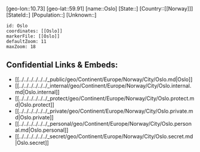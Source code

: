 ﻿---
location: [59.91,10.73]
mapzoom: [7,12] 
mapmarker: city 
type: City
tags:
- geo/City


SpocWebEntityId: 33159
isDeleted: false
confidential: public

---
[geo-lon::10.73]
[geo-lat::59.91]
[name::Oslo]
[State::]
[Country::[[Norway]]]
[StateId::]
[Population::]
[Unknown::]


```leaflet
id: Oslo
coordinates: [[Oslo]]
markerFile: [[Oslo]]
defaultZoom: 11 
maxZoom: 18
```


## Confidential Links & Embeds: 
- [[../../../../../../_public/geo/Continent/Europe/Norway/City/Oslo.md|Oslo]] 
- [[../../../../../../_internal/geo/Continent/Europe/Norway/City/Oslo.internal.md|Oslo.internal]] 
- [[../../../../../../_protect/geo/Continent/Europe/Norway/City/Oslo.protect.md|Oslo.protect]] 
- [[../../../../../../_private/geo/Continent/Europe/Norway/City/Oslo.private.md|Oslo.private]] 
- [[../../../../../../_personal/geo/Continent/Europe/Norway/City/Oslo.personal.md|Oslo.personal]] 
- [[../../../../../../_secret/geo/Continent/Europe/Norway/City/Oslo.secret.md|Oslo.secret]] 
